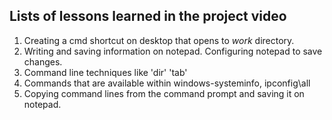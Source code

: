 Lists of lessons learned in the project video
---
1. Creating a cmd shortcut on desktop that opens to _work_ directory.
2. Writing and saving information on notepad. Configuring notepad to save changes.
3. Command line techniques like 'dir' 'tab'
4. Commands that are available within windows-systeminfo, ipconfig\all
5. Copying command lines from the command prompt and saving it on notepad.
